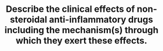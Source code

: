 ---
title: "Describe the clinical effects of non-steroidal anti-inflammatory drugs including the mechanism(s) through which they exert these effects."
entityType: SAQ
exam: PEX
college: ANZCA
year: 2017
sitting: B
question: 12
passRate: 83
EC_expectedDomains:
- "In order to achieve a pass in this question, candidates were required to mention that NSAIDs act via the inhibition of cyclo-oxygenase (COX) enzymes resulting in a reduction in prostaglandin synthesis."
- "It was expected that the candidate would then discuss some of the multitude of therapeutic and side effects of NSAIDs, and indicate the mechanism for the effect."
EC_extraCredit:
- "Marks were awarded for mentioning that there are different isoforms on the COX enzyme, which have different physiological roles and that most of the therapeutic effects of NSAIDs result from blockade of the COX2 isoform."
- "More comprehensive answers included details regarding which isoenzyme needed to be blocked to produce the beneficial or adverse effect."
- "Those who mentioned the specific prostaglandin involved also gained points for this."
EC_errorsCommon:
- "To pass, the drug class must have been mentioned. It was not adequate to just talk about prostaglandin function."
- "Merely stating the mechanism of the effect as “reduced prostaglandin synthesis” scored minimal points, as the mechanism by which these drugs produce their effects has been well elucidated."
- "Many candidates did not mention the anti-inflammatory effect of NSAIDs, despite this effect being featured in the name of the drug class."
- "Overall there was a better understanding of the mechanism of the side effects produced by NSAIDs compared with the therapeutic benefits."
- "Many people overstated the renal effects of the drug class in normal individuals."
- "There was confusion regarding the isoenzymes and prostaglandins involved in platelet and vasculature function and the consequent clinical effects of NSAIDs."
---